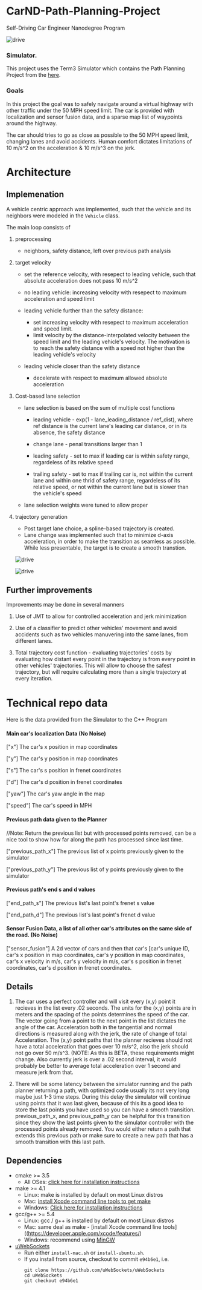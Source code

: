 # CarND-Path-Planning-Project
Self-Driving Car Engineer Nanodegree Program

![drive](./images/turn_right.gif)

   
### Simulator.
This project uses the Term3 Simulator which contains the Path Planning Project from the [here](https://github.com/udacity/self-driving-car-sim/releases/tag/T3_v1.2).

### Goals

In this project the goal was to safely navigate around a virtual highway with other traffic under the 50 MPH speed limit. The car is provided with localization and sensor fusion data, and a sparse map list of waypoints around the highway.

The car should tries to go as close as possible to the 50 MPH speed limit, changing lanes and avoid accidents. Human comfort dictates limitations of 10 m/s^2 on the acceleration & 10 m/s^3 on the jerk.

# Architecture

## Implemenation

A vehicle centric approach was implemented, such that the vehicle and its neighbors were modeled in the `Vehicle` class.

The main loop consists of
1. preprocessing

    - neighbors, safety distance, left over previous path analysis

2. target velocity 

    - set the reference velocity, with resepect to leading vehicle, such that absolute acceleration does not pass 10 m/s^2

    - no leading vehicle: increasing velocity with resepect to maximum acceleration and speed limit

    - leading vehicle further than the safety distance: 
        * set increasing velocity with resepect to maximum acceleration and speed limit. 
        * limit velocity by the distance-interpolated velocity between the speed limit and the leading vehicle's velocity. The motivation is to reach the safety distance with a speed not higher than the leading vehicle's velocity
    
    - leading vehicle closer than the safety distance
        * decelerate with respect to maximum allowed absolute acceleration

3. Cost-based lane selection

    - lane selection is based on the sum of multiple cost functions 
        
        * leading vehicle - exp(1 - lane_leading_distance / ref_dist), where ref distance is the current lane's leading car distance, or in its absence, the safety distance

        * change lane - penal transitions larger than 1

        * leading safety - set to max if leading car is within safety range, regardeless of its relative speed

        * trailing safety - set to max if trailing car is, not within the current lane and within one thrid of safety range, regardeless of its relative speed, or not within the current lane but is slower than the vehicle's speed

    - lane selection weights were tuned to allow proper 

4. trajectory generation
    
    - Post target lane choice, a spline-based trajectory is created. 
    - Lane change was implemented such that to minimize d-axis acceleration, in order to make the transition as seamless as possible. While less presentable, the target is to create a smooth transtion.


    ![drive](./images/lcr-0.png)

    ![drive](./images/pre-lcr-1.png)






## Further improvements

Improvements may be done in several manners

1. Use of JMT to allow for controlled acceleration and jerk minimization

2. Use of a classifier to predict other vehicles' movement and avoid accidents such as two vehicles manuvering into the same lanes, from different lanes.

3. Total trajectory cost function - evaluating trajectories' costs by evaluating how distant every point in the trajectory is from every point in other vehicles' trajectories. This will allow to choose the safest trajectory, but will require calculating more than a single trajectory at every iteration.



# Technical repo data

Here is the data provided from the Simulator to the C++ Program

#### Main car's localization Data (No Noise)

["x"] The car's x position in map coordinates

["y"] The car's y position in map coordinates

["s"] The car's s position in frenet coordinates

["d"] The car's d position in frenet coordinates

["yaw"] The car's yaw angle in the map

["speed"] The car's speed in MPH

#### Previous path data given to the Planner

//Note: Return the previous list but with processed points removed, can be a nice tool to show how far along
the path has processed since last time. 

["previous_path_x"] The previous list of x points previously given to the simulator

["previous_path_y"] The previous list of y points previously given to the simulator

#### Previous path's end s and d values 

["end_path_s"] The previous list's last point's frenet s value

["end_path_d"] The previous list's last point's frenet d value

#### Sensor Fusion Data, a list of all other car's attributes on the same side of the road. (No Noise)

["sensor_fusion"] A 2d vector of cars and then that car's [car's unique ID, car's x position in map coordinates, car's y position in map coordinates, car's x velocity in m/s, car's y velocity in m/s, car's s position in frenet coordinates, car's d position in frenet coordinates. 

## Details

1. The car uses a perfect controller and will visit every (x,y) point it recieves in the list every .02 seconds. The units for the (x,y) points are in meters and the spacing of the points determines the speed of the car. The vector going from a point to the next point in the list dictates the angle of the car. Acceleration both in the tangential and normal directions is measured along with the jerk, the rate of change of total Acceleration. The (x,y) point paths that the planner recieves should not have a total acceleration that goes over 10 m/s^2, also the jerk should not go over 50 m/s^3. (NOTE: As this is BETA, these requirements might change. Also currently jerk is over a .02 second interval, it would probably be better to average total acceleration over 1 second and measure jerk from that.

2. There will be some latency between the simulator running and the path planner returning a path, with optimized code usually its not very long maybe just 1-3 time steps. During this delay the simulator will continue using points that it was last given, because of this its a good idea to store the last points you have used so you can have a smooth transition. previous_path_x, and previous_path_y can be helpful for this transition since they show the last points given to the simulator controller with the processed points already removed. You would either return a path that extends this previous path or make sure to create a new path that has a smooth transition with this last path.


## Dependencies

* cmake >= 3.5
  * All OSes: [click here for installation instructions](https://cmake.org/install/)
* make >= 4.1
  * Linux: make is installed by default on most Linux distros
  * Mac: [install Xcode command line tools to get make](https://developer.apple.com/xcode/features/)
  * Windows: [Click here for installation instructions](http://gnuwin32.sourceforge.net/packages/make.htm)
* gcc/g++ >= 5.4
  * Linux: gcc / g++ is installed by default on most Linux distros
  * Mac: same deal as make - [install Xcode command line tools]((https://developer.apple.com/xcode/features/)
  * Windows: recommend using [MinGW](http://www.mingw.org/)
* [uWebSockets](https://github.com/uWebSockets/uWebSockets)
  * Run either `install-mac.sh` or `install-ubuntu.sh`.
  * If you install from source, checkout to commit `e94b6e1`, i.e.
    ```
    git clone https://github.com/uWebSockets/uWebSockets 
    cd uWebSockets
    git checkout e94b6e1
    ```
